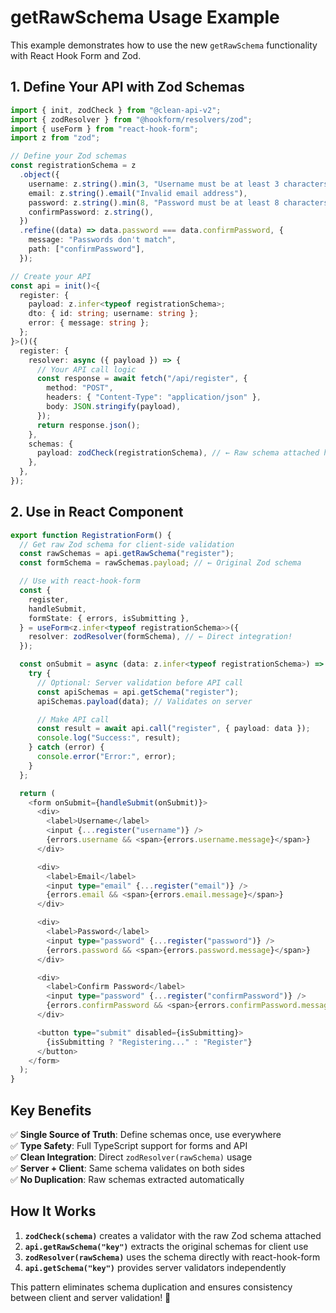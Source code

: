 # getRawSchema Usage Example

This example demonstrates how to use the new `getRawSchema` functionality with React Hook Form and Zod.

## 1. Define Your API with Zod Schemas

```typescript
import { init, zodCheck } from "@clean-api-v2";
import { zodResolver } from "@hookform/resolvers/zod";
import { useForm } from "react-hook-form";
import z from "zod";

// Define your Zod schemas
const registrationSchema = z
  .object({
    username: z.string().min(3, "Username must be at least 3 characters"),
    email: z.string().email("Invalid email address"),
    password: z.string().min(8, "Password must be at least 8 characters"),
    confirmPassword: z.string(),
  })
  .refine((data) => data.password === data.confirmPassword, {
    message: "Passwords don't match",
    path: ["confirmPassword"],
  });

// Create your API
const api = init()<{
  register: {
    payload: z.infer<typeof registrationSchema>;
    dto: { id: string; username: string };
    error: { message: string };
  };
}>()({
  register: {
    resolver: async ({ payload }) => {
      // Your API call logic
      const response = await fetch("/api/register", {
        method: "POST",
        headers: { "Content-Type": "application/json" },
        body: JSON.stringify(payload),
      });
      return response.json();
    },
    schemas: {
      payload: zodCheck(registrationSchema), // ← Raw schema attached here
    },
  },
});
```

## 2. Use in React Component

```typescript
export function RegistrationForm() {
  // Get raw Zod schema for client-side validation
  const rawSchemas = api.getRawSchema("register");
  const formSchema = rawSchemas.payload; // ← Original Zod schema

  // Use with react-hook-form
  const {
    register,
    handleSubmit,
    formState: { errors, isSubmitting },
  } = useForm<z.infer<typeof registrationSchema>>({
    resolver: zodResolver(formSchema), // ← Direct integration!
  });

  const onSubmit = async (data: z.infer<typeof registrationSchema>) => {
    try {
      // Optional: Server validation before API call
      const apiSchemas = api.getSchema("register");
      apiSchemas.payload(data); // Validates on server

      // Make API call
      const result = await api.call("register", { payload: data });
      console.log("Success:", result);
    } catch (error) {
      console.error("Error:", error);
    }
  };

  return (
    <form onSubmit={handleSubmit(onSubmit)}>
      <div>
        <label>Username</label>
        <input {...register("username")} />
        {errors.username && <span>{errors.username.message}</span>}
      </div>

      <div>
        <label>Email</label>
        <input type="email" {...register("email")} />
        {errors.email && <span>{errors.email.message}</span>}
      </div>

      <div>
        <label>Password</label>
        <input type="password" {...register("password")} />
        {errors.password && <span>{errors.password.message}</span>}
      </div>

      <div>
        <label>Confirm Password</label>
        <input type="password" {...register("confirmPassword")} />
        {errors.confirmPassword && <span>{errors.confirmPassword.message}</span>}
      </div>

      <button type="submit" disabled={isSubmitting}>
        {isSubmitting ? "Registering..." : "Register"}
      </button>
    </form>
  );
}
```

## Key Benefits

✅ **Single Source of Truth**: Define schemas once, use everywhere  
✅ **Type Safety**: Full TypeScript support for forms and API  
✅ **Clean Integration**: Direct `zodResolver(rawSchema)` usage  
✅ **Server + Client**: Same schema validates on both sides  
✅ **No Duplication**: Raw schemas extracted automatically

## How It Works

1. **`zodCheck(schema)`** creates a validator with the raw Zod schema attached
2. **`api.getRawSchema("key")`** extracts the original schemas for client use
3. **`zodResolver(rawSchema)`** uses the schema directly with react-hook-form
4. **`api.getSchema("key")`** provides server validators independently

This pattern eliminates schema duplication and ensures consistency between client and server validation! 🚀
